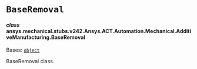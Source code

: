 # `BaseRemoval`

<a id="ansys.mechanical.stubs.v242.Ansys.ACT.Automation.Mechanical.AdditiveManufacturing.BaseRemoval"></a>

#### *class* ansys.mechanical.stubs.v242.Ansys.ACT.Automation.Mechanical.AdditiveManufacturing.BaseRemoval

Bases: [`object`](https://docs.python.org/3/library/functions.html#object)

BaseRemoval class.

<!-- !! processed by numpydoc !! -->

